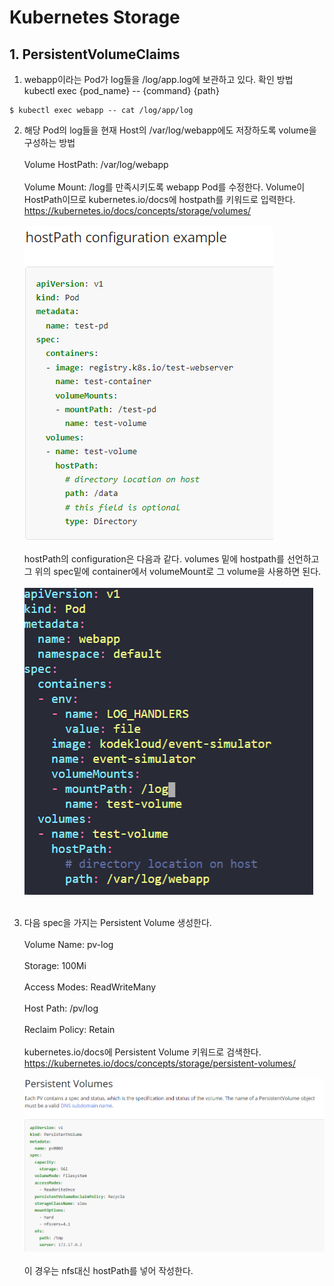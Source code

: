 # Kubernetes Storage
## 1. PersistentVolumeClaims
1. webapp이라는 Pod가 log들을 /log/app.log에 보관하고 있다. 확인 방법
kubectl exec {pod_name} -- {command} {path}
```
$ kubectl exec webapp -- cat /log/app/log
```
2. 해당 Pod의 log들을 현재 Host의 /var/log/webapp에도 저장하도록 volume을 구성하는 방법
<br></br>
Volume HostPath: /var/log/webapp
<br></br>
Volume Mount: /log를 만족시키도록 webapp Pod를 수정한다.
Volume이 HostPath이므로 kubernetes.io/docs에 hostpath를 키워드로 입력한다. https://kubernetes.io/docs/concepts/storage/volumes/
<br></br>
![default](./image/1127-1.PNG)
<br></br>
hostPath의 configuration은 다음과 같다. volumes 밑에 hostpath를 선언하고 그 위의 spec밑에 container에서 volumeMount로 그 volume을 사용하면 된다.
<br></br>
![default](./image/1127-2.PNG)
<br></br>

3. 다음 spec을 가지는 Persistent Volume 생성한다.
<br></br>
Volume Name: pv-log
<br></br>
Storage: 100Mi
<br></br>
Access Modes: ReadWriteMany
<br></br>
Host Path: /pv/log
<br></br>
Reclaim Policy: Retain
<br></br>
kubernetes.io/docs에 Persistent Volume 키워드로 검색한다.
https://kubernetes.io/docs/concepts/storage/persistent-volumes/
<br></br>
![default](./image/1127-3.PNG)
<br></br>
이 경우는 nfs대신 hostPath를 넣어 작성한다.
